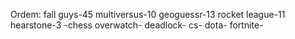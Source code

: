 Ordem:
fall guys-45
multiversus-10
geoguessr-13
rocket league-11
hearstone-3 -chess
overwatch-
deadlock-
cs-
dota-
fortnite-
